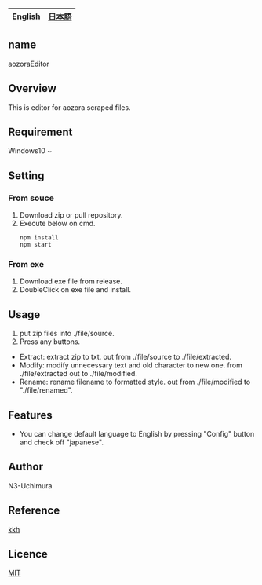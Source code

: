 <table>
	<thead>
    	<tr>
      		<th style="text-align:center">English</th>
      		<th style="text-align:center"><a href="README-ja.md">日本語</a></th>
    	</tr>
  	</thead>
</table>

## name

aozoraEditor

## Overview

This is editor for aozora scraped files.

## Requirement

Windows10 ~

## Setting

### From souce

1. Download zip or pull repository.
2. Execute below on cmd.
   ```
   npm install
   npm start
   ```

### From exe

1. Download exe file from release.
2. DoubleClick on exe file and install.

## Usage

1. put zip files into ./file/source.
2. Press any buttons.

- Extract: extract zip to txt. out from ./file/source to ./file/extracted.
- Modify: modify unnecessary text and old character to new one. from ./file/extracted out to ./file/modified.
- Rename: rename filename to formatted style. out from ./file/modified to "./file/renamed".

## Features

- You can change default language to English by pressing "Config" button and check off "japanese".

## Author

N3-Uchimura

## Reference

[kkh](https://github.com/okikae/kkh/)

## Licence

[MIT](https://mit-license.org/)
